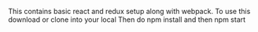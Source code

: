This contains basic react and redux setup along with webpack. 
To use this download or clone into your local
Then do npm install
and then npm start
